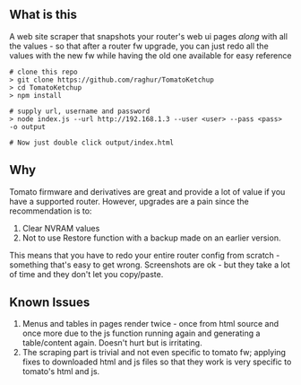 ## What is this

A web site scraper that snapshots your router's web ui pages *along* with all the values - so that after a router fw upgrade, you can just redo all the values with the new fw while having the old one available for easy reference

```
# clone this repo
> git clone https://github.com/raghur/TomatoKetchup
> cd TomatoKetchup
> npm install

# supply url, username and password
> node index.js --url http://192.168.1.3 --user <user> --pass <pass>  -o output

# Now just double click output/index.html
```

## Why

Tomato firmware and derivatives are great and provide a lot of value if you have a supported router. However, upgrades are a pain since the recommendation is to:

1. Clear NVRAM values
2. Not to use Restore function with a backup made on an earlier version.

This means that you have to redo your entire router config from scratch - something that's easy to get wrong. Screenshots are ok - but they take a lot of time and they don't let you copy/paste.

## Known Issues

1. Menus and tables in pages render twice - once from  html source and once more due to the
js function running again and generating a table/content again. Doesn't hurt but is irritating.
2. The scraping part is trivial and not even specific to tomato fw; applying fixes to downloaded html and js files so that they work is very specific to tomato's html and js.
